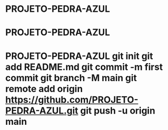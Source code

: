 # PROJETO-PEDRA-AZUL
# PROJETO-PEDRA-AZUL
# PROJETO-PEDRA-AZUL git init git add README.md git commit -m first commit git branch -M main git remote add origin https://github.com/PROJETO-PEDRA-AZUL.git git push -u origin main
